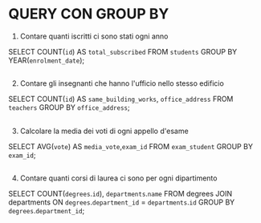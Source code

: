 # QUERY CON GROUP BY

1. Contare quanti iscritti ci sono stati ogni anno

SELECT COUNT(`id`) AS `total_subscribed`
FROM `students`
GROUP BY YEAR(`enrolment_date`);

##

2. Contare gli insegnanti che hanno l'ufficio nello stesso edificio

SELECT COUNT(`id`) AS `same_building_works`, `office_address`
FROM `teachers`
GROUP BY `office_address`;

##

3. Calcolare la media dei voti di ogni appello d'esame

SELECT AVG(`vote`) AS `media_vote`,`exam_id`
FROM `exam_student`
GROUP BY `exam_id`;

##

4. Contare quanti corsi di laurea ci sono per ogni dipartimento

SELECT COUNT(`degrees`.`id`), `departments`.`name`
FROM degrees
JOIN departments ON `degrees`.`department_id` = `departments`.`id`
GROUP BY `degrees`.`department_id`;

##
